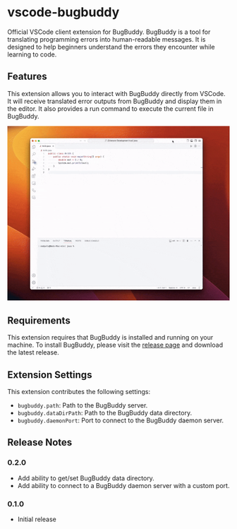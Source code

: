 # vscode-bugbuddy

Official VSCode client extension for BugBuddy. BugBuddy is a tool for translating programming errors into human-readable messages. It is designed to help beginners understand the errors they encounter while learning to code.

## Features

This extension allows you to interact with BugBuddy directly from VSCode. It will receive translated error outputs from BugBuddy and display them in the editor. It also provides a run command to execute the current file in BugBuddy.

![Overview](images/preview.gif)

## Requirements

This extension requires that BugBuddy is installed and running on your machine. To install BugBuddy, please visit the [release page](https://github.com/nedpals/bugbuddy/releases) and download the latest release.

## Extension Settings

This extension contributes the following settings:

* `bugbuddy.path`: Path to the BugBuddy server.
* `bugbuddy.dataDirPath`: Path to the BugBuddy data directory.
* `bugbuddy.daemonPort`: Port to connect to the BugBuddy daemon server.

## Release Notes

### 0.2.0

- Add ability to get/set BugBuddy data directory.
- Add ability to connect to a BugBuddy daemon server with a custom port.

### 0.1.0

- Initial release
